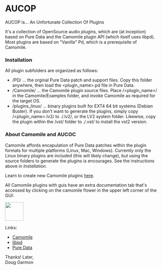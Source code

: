 # AUCOP

AUCOP is...
An Unfortunate Collection Of Plugins

It's a collection of OpenSource audio plugins, which are (at inception) based on Pure Data and the Camomile plugin API (which itself uses libpd). Most plugins are based on "Vanilla" Pd, which is a prerequisite of Camomile.

### Installation
All plugin subfolders are organized as follows:

- /PD/ ... the orginal Pure Data patch and support files. Copy this folder anywhere, then load the <plugin_name>.pd file in Pure Data.
- /Camomile/ ... the Camomile plugin source files. Place /<plugin_name>/ in the Camomile/Examples folder, and invoke Camomile as required for the target OS.
- /plugins_linux/ ... binary plugins built for EXT4 64 bit systems (Debian Buster). If you don't want to generate the plugins, simply copy /<plugin_name>.lv2/ to ./.lv2/, or the LV2 system folder. Likewise, copy the plugin within the /vst/ folder to ./.vst/ to install the vst2 version.

### About Camomile and AUCOC

Camomile affords encapulation of Pure Data patches within the plugin formats for multiple platforms (Linux, Mac, Windows). Currently only the Linux binary plugins are included (this will likely change), but using the source folders to generate the plugins is encourages. See the instructions above in *Installation*.

Learn to create new Camomile plugins [here](https://github.com/pierreguillot/Camomile/wiki/How-to-create-new-plugins).

All Camomile plugins with guis have an extra documentation tab that's accessed by clicking on the camomile flower in the upper left corner of the GUI:

<img src="https://user-images.githubusercontent.com/1409918/37906678-2b998b0a-3103-11e8-946a-10df0f3d2eca.png" width="60">

Links:

- [Camomile](https://github.com/pierreguillot/Camomile)
- [libpd](https://github.com/libpd)
- [Pure Data](https://puredata.info/)

Thanks! Later,   
Doug Garmon
